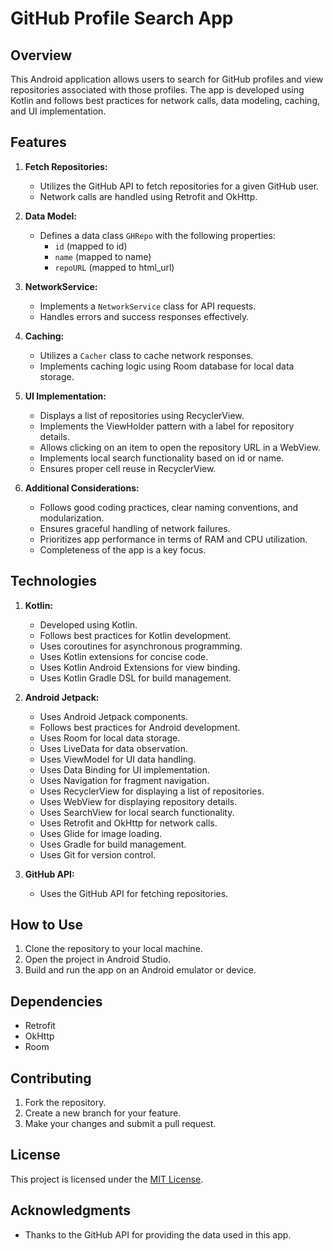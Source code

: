 # GitHub Profile Search App

## Overview

This Android application allows users to search for GitHub profiles and view repositories associated with those profiles. The app is developed using Kotlin and follows best practices for network calls, data modeling, caching, and UI implementation.

## Features

1. **Fetch Repositories:**
    - Utilizes the GitHub API to fetch repositories for a given GitHub user.
    - Network calls are handled using Retrofit and OkHttp.

2. **Data Model:**
    - Defines a data class `GHRepo` with the following properties:
        - `id` (mapped to id)
        - `name` (mapped to name)
        - `repoURL` (mapped to html_url)

3. **NetworkService:**
    - Implements a `NetworkService` class for API requests.
    - Handles errors and success responses effectively.

4. **Caching:**
    - Utilizes a `Cacher` class to cache network responses.
    - Implements caching logic using Room database for local data storage.

5. **UI Implementation:**
    - Displays a list of repositories using RecyclerView.
    - Implements the ViewHolder pattern with a label for repository details.
    - Allows clicking on an item to open the repository URL in a WebView.
    - Implements local search functionality based on id or name.
    - Ensures proper cell reuse in RecyclerView.

6. **Additional Considerations:**
    - Follows good coding practices, clear naming conventions, and modularization.
    - Ensures graceful handling of network failures.
    - Prioritizes app performance in terms of RAM and CPU utilization.
    - Completeness of the app is a key focus.

## Technologies
1. **Kotlin:**
    - Developed using Kotlin.
    - Follows best practices for Kotlin development.
    - Uses coroutines for asynchronous programming.
    - Uses Kotlin extensions for concise code.
    - Uses Kotlin Android Extensions for view binding.
    - Uses Kotlin Gradle DSL for build management.
   
2. **Android Jetpack:**
    - Uses Android Jetpack components.
    - Follows best practices for Android development.
    - Uses Room for local data storage.
    - Uses LiveData for data observation.
    - Uses ViewModel for UI data handling.
    - Uses Data Binding for UI implementation.
    - Uses Navigation for fragment navigation.
    - Uses RecyclerView for displaying a list of repositories.
    - Uses WebView for displaying repository details.
    - Uses SearchView for local search functionality.
    - Uses Retrofit and OkHttp for network calls.
    - Uses Glide for image loading.
    - Uses Gradle for build management.
    - Uses Git for version control.
3. **GitHub API:**
    - Uses the GitHub API for fetching repositories.

## How to Use

1. Clone the repository to your local machine.
2. Open the project in Android Studio.
3. Build and run the app on an Android emulator or device.


## Dependencies

- Retrofit
- OkHttp
- Room 

## Contributing

1. Fork the repository.
2. Create a new branch for your feature.
3. Make your changes and submit a pull request.

## License

This project is licensed under the [MIT License](LICENSE).

## Acknowledgments

- Thanks to the GitHub API for providing the data used in this app.

